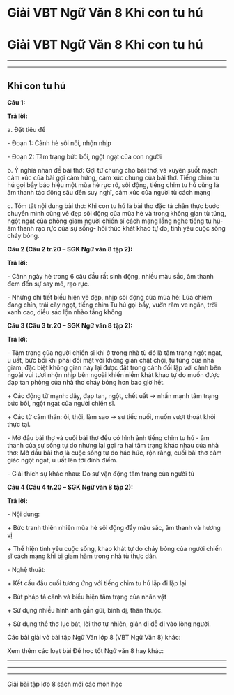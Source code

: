 # Giải VBT Ngữ Văn 8 Khi con tu hú

# Giải VBT Ngữ Văn 8 Khi con tu hú

* * *

* * *

## Khi con tu hú

**Câu 1:**

**Trả lời:**

a. Đặt tiêu đề 

\- Đoạn 1: Cảnh hè sôi nổi, nhộn nhịp 

\- Đoạn 2: Tâm trạng bức bối, ngột ngạt của con người 

b. Ý nghĩa nhan đề bài thơ: Gợi tứ chung cho bài thơ, và xuyên suốt mạch cảm xúc của bài gợi cảm hứng, cảm xúc chung của bài thơ. Tiếng chim tu hú gọi bầy báo hiệu một mùa hè rực rỡ, sôi động, tiếng chim tu hú cũng là âm thanh tác động sâu đến suy nghĩ, cảm xúc của người tù cách mạng 

c. Tóm tắt nội dung bài thơ: Khi con tu hú là bài thơ đặc tả chân thực bước chuyển mình cùng vẻ đẹp sôi động của mùa hè và trong không gian tù túng, ngột ngạt của phòng giam người chiến sĩ cách mạng lắng nghe tiếng tu hú- âm thanh rạo rực của sự sống- hối thúc khát khao tự do, tình yêu cuộc sống cháy bỏng. 

**Câu 2 (Câu 2 tr.20 – SGK Ngữ văn 8 tập 2):**

**Trả lời:**

\- Cảnh ngày hè trong 6 câu đầu rất sinh động, nhiều màu sắc, âm thanh đem đến sự say mê, rạo rực. 

\- Những chi tiết biểu hiện vẻ đẹp, nhịp sôi động của mùa hè: Lúa chiêm đang chín, trái cây ngọt, tiếng chim Tu hú gọi bầy, vườn râm ve ngân, trời xanh cao, diều sáo lộn nhào tầng không 

**Câu 3 (Câu 3 tr.20 – SGK Ngữ văn 8 tập 2):**

**Trả lời:**

\- Tâm trạng của người chiến sĩ khi ở trong nhà tù đó là tâm trạng ngột ngạt, u uất, bức bối khi phải đối mặt với không gian chật chội, tù túng của nhà giam, đặc biệt không gian này lại được đặt trong cảnh đối lập với cảnh bên ngoài vui tươi nhộn nhịp bên ngoài khiến niềm khát khao tự do muốn được đạp tan phòng của nhà thơ cháy bỏng hơn bao giờ hết. 

\+ Các động từ mạnh: dậy, đạp tan, ngột, chết uất → nhấn mạnh tâm trạng bức bối, ngột ngạt của người chiến sĩ. 

\+ Các từ cảm thán: ôi, thôi, làm sao → sự tiếc nuối, muốn vượt thoát khỏi thực tại. 

\- Mở đầu bài thơ và cuối bài thơ đều có hình ảnh tiếng chim tu hú - âm thanh của sự sống tự do nhưng lại gợi ra hai tâm trạng khác nhau của nhà thơ: Mở đầu bài thơ là cuộc sống tự do háo hức, rộn ràng, cuối bài thơ cảm giác ngột ngạt, u uất lên tới đỉnh điểm. 

\- Giải thích sự khác nhau: Do sự vận động tâm trạng của người tù 

**Câu 4 (Câu 4 tr.20 – SGK Ngữ văn 8 tập 2):**

**Trả lời:**

\- Nội dung: 

\+ Bức tranh thiên nhiên mùa hè sôi động đầy màu sắc, âm thanh và hương vị 

\+ Thể hiện tình yêu cuộc sống, khao khát tự do cháy bỏng của người chiến sĩ cách mạng khi bị giam hãm trong nhà tù thực dân. 

\- Nghệ thuật: 

\+ Kết cấu đầu cuối tương ứng với tiếng chim tu hú lặp đi lặp lại 

\+ Bút pháp tả cảnh và biểu hiện tâm trạng của nhân vật 

\+ Sử dụng nhiều hình ảnh gần gũi, bình dị, thân thuộc. 

\+ Sử dụng thể thơ lục bát, lời thơ tự nhiên, giản dị dễ đi vào lòng người. 

Các bài giải vở bài tập Ngữ Văn lớp 8 (VBT Ngữ Văn 8) khác:

Xem thêm các loạt bài Để học tốt Ngữ văn 8 hay khác:

* * *

* * *

* * *

Giải bài tập lớp 8 sách mới các môn học
